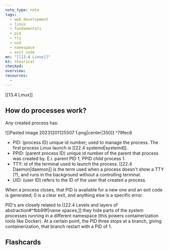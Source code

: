 ```yaml
---
note_type: note
tags:
  - web_development
  - linux
  - fundamentals
  - pid
  - tty
  - uid
  - namespace
  - exit_code
mn: "[[13.4 Linux]]"
kt: theorical
checked: 
overview: 
resources:
  - 
---
```

[[13.4 Linux]]

## How do processes work?
Any created process has:

![[Pasted image 20231201125507 1.png|center|350]] ^79fec6

- PID: (process ID) unique id number; used to manage the process. The first process Linux launch is [[22.4 systemd|systemd]]. 
- PPID: (parent process ID) unique id number of the parent that process was created by. E.i. parent PID 1, PPID child process 1.
- TTY: id of the terminal used to launch the process. [[22.4 Daemon|daemon]] is the term used when a process doesn't show a TTY (?), and runs in the background without a controlling terminal. 
- UID: (user ID) refers to the ID of the user that created a process. 

When a process closes, that PID is available for a new one and an exit code is generated; 0 is a clear exit, and anything else is a specific error. 

PID's are closely related to [[22.4 Levels and layers of abstraction#^fbb99f|name spaces,]] they hide parts of the system processes running in a different namespace (this powers containerization tools like Docker). At a certain point, the PID three stops at a branch, giving containerization, that branch restart with a PID of 1.  
## Flashcards